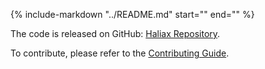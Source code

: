 {%
include-markdown "../README.md"
start="<!--haliax-intro-start-->"
end="<!--haliax-intro-end-->"
%}


The code is released on GitHub: [Haliax Repository](https://github.com/stanford-crfm/haliax/).


To contribute, please refer to the [Contributing Guide](https://github.com/stanford-crfm/haliax/blob/main/CONTRIBUTING.md).

